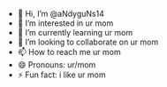 - 👋 Hi, I’m @aNdyguNs14
- 👀 I’m interested in ur mom
- 🌱 I’m currently learning ur mom
- 💞️ I’m looking to collaborate on ur mom
- 📫 How to reach me ur mom
- 😄 Pronouns: ur/mom
- ⚡ Fun fact: i like ur mom

<!---
aNdyguNs14/aNdyguNs14 is a ✨ special ✨ repository because its `README.md` (this file) appears on your GitHub profile.
You can click the Preview link to take a look at your changes.
--->
